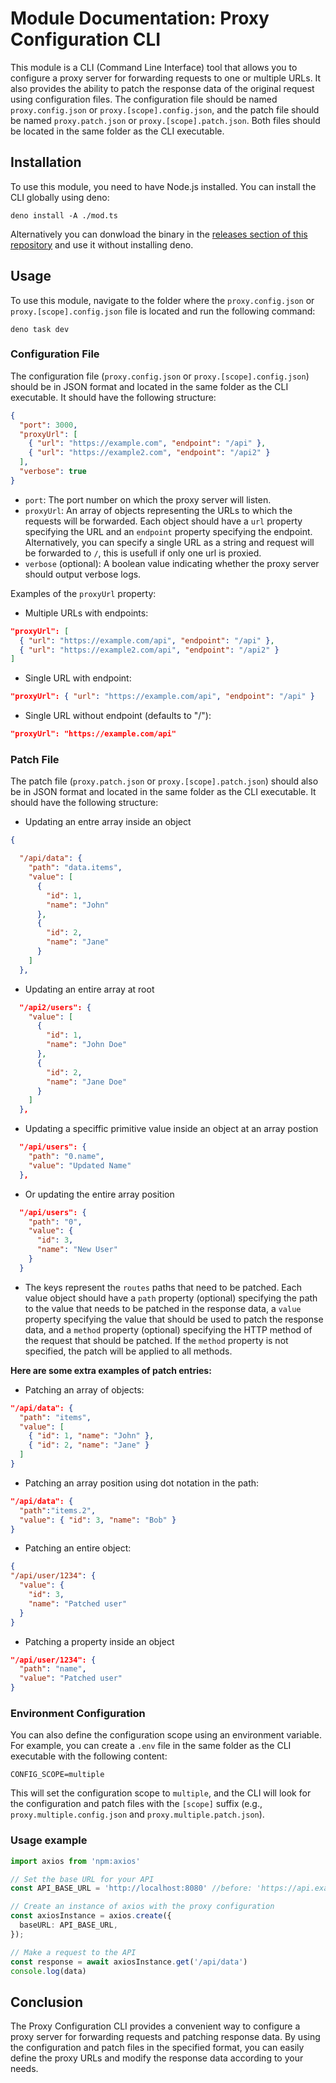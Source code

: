 # Module Documentation: Proxy Configuration CLI

This module is a CLI (Command Line Interface) tool that allows you to configure a proxy server for forwarding requests to one or multiple URLs. It also provides the ability to patch the response data of the original request using configuration files. The configuration file should be named `proxy.config.json` or `proxy.[scope].config.json`, and the patch file should be named `proxy.patch.json` or `proxy.[scope].patch.json`. Both files should be located in the same folder as the CLI executable.

## Installation

To use this module, you need to have Node.js installed. You can install the CLI globally using deno:

```shell
deno install -A ./mod.ts
```

Alternatively you can donwload the binary in the [releases section of this repository](https://github.com/danimrangelb/proxy/releases) and use it without installing deno.

## Usage

To use this module, navigate to the folder where the `proxy.config.json` or `proxy.[scope].config.json` file is located and run the following command:

```shell
deno task dev
```

### Configuration File

The configuration file (`proxy.config.json` or `proxy.[scope].config.json`) should be in JSON format and located in the same folder as the CLI executable. It should have the following structure:

```json
{
  "port": 3000,
  "proxyUrl": [
    { "url": "https://example.com", "endpoint": "/api" },
    { "url": "https://example2.com", "endpoint": "/api2" }
  ],
  "verbose": true
}
```

- `port`: The port number on which the proxy server will listen.
- `proxyUrl`: An array of objects representing the URLs to which the requests will be forwarded. Each object should have a `url` property specifying the URL and an `endpoint` property specifying the endpoint. Alternatively, you can specify a single URL as a string and request will be forwarded to `/`, this is usefull if only one url is proxied.
- `verbose` (optional): A boolean value indicating whether the proxy server should output verbose logs.

Examples of the `proxyUrl` property:

- Multiple URLs with endpoints:

```json
"proxyUrl": [
  { "url": "https://example.com/api", "endpoint": "/api" },
  { "url": "https://example2.com/api", "endpoint": "/api2" }
]
```

- Single URL with endpoint:

```json
"proxyUrl": { "url": "https://example.com/api", "endpoint": "/api" }
```

- Single URL without endpoint (defaults to "/"):

```json
"proxyUrl": "https://example.com/api"
```

### Patch File

The patch file (`proxy.patch.json` or `proxy.[scope].patch.json`) should also be in JSON format and located in the same folder as the CLI executable. It should have the following structure:

- Updating an entre array inside an object
```json
{

  "/api/data": {
    "path": "data.items",
    "value": [
      {
        "id": 1,
        "name": "John"
      },
      {
        "id": 2,
        "name": "Jane"
      }
    ]
  },

```
- Updating an entire array at root

```json
  "/api2/users": {
    "value": [
      {
        "id": 1,
        "name": "John Doe"
      },
      {
        "id": 2,
        "name": "Jane Doe"
      }
    ]
  },
```
- Updating a speciffic primitive value inside an object at an array postion
```json
  "/api/users": {
    "path": "0.name",
    "value": "Updated Name"
  },

```

- Or updating the entire array position
```json
  "/api/users": {
    "path": "0",
    "value": {
      "id": 3,
      "name": "New User"
    }
  }
```

- The keys represent the `routes` paths that need to be patched.
  Each value object should have a `path` property (optional) specifying the path to the value that needs to be patched in the response data, a `value` property specifying the value that should be used to patch the response data, and a `method` property (optional) specifying the HTTP method of the request that should be patched. If the `method` property is not specified, the patch will be applied to all methods.

**Here are some extra examples of patch entries:**

- Patching an array of objects:

```json
"/api/data": {
  "path": "items",
  "value": [
    { "id": 1, "name": "John" },
    { "id": 2, "name": "Jane" }
  ]
}
```

- Patching an array position using dot notation in the path:

```json
"/api/data": {
  "path":"items.2",
  "value": { "id": 3, "name": "Bob" }
}
```
- Patching an entire object:

```json
{
"/api/user/1234": {
  "value": {
    "id": 3,
    "name": "Patched user"
  }
}
```

- Patching a property inside an object

```json
"/api/user/1234": {
  "path": "name",
  "value": "Patched user"
}
```

### Environment Configuration

You can also define the configuration scope using an environment variable. For example, you can create a `.env` file in the same folder as the CLI executable with the following content:

```
CONFIG_SCOPE=multiple
```

This will set the configuration scope to `multiple`, and the CLI will look for the configuration and patch files with the `[scope]` suffix (e.g., `proxy.multiple.config.json` and `proxy.multiple.patch.json`).

### Usage example

```typescript
import axios from 'npm:axios'

// Set the base URL for your API
const API_BASE_URL = 'http://localhost:8080' //before: 'https://api.example.com';

// Create an instance of axios with the proxy configuration
const axiosInstance = axios.create({
  baseURL: API_BASE_URL,
});

// Make a request to the API
const response = await axiosInstance.get('/api/data')
console.log(data)
```

## Conclusion

The Proxy Configuration CLI provides a convenient way to configure a proxy server for forwarding requests and patching response data. By using the configuration and patch files in the specified format, you can easily define the proxy URLs and modify the response data according to your needs.

